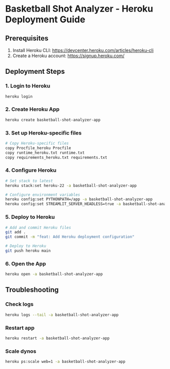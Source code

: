 # Basketball Shot Analyzer - Heroku Deployment Guide

## Prerequisites
1. Install Heroku CLI: https://devcenter.heroku.com/articles/heroku-cli
2. Create a Heroku account: https://signup.heroku.com/

## Deployment Steps

### 1. Login to Heroku
```bash
heroku login
```

### 2. Create Heroku App
```bash
heroku create basketball-shot-analyzer-app
```

### 3. Set up Heroku-specific files
```bash
# Copy Heroku-specific files
copy Procfile_heroku Procfile
copy runtime_heroku.txt runtime.txt
copy requirements_heroku.txt requirements.txt
```

### 4. Configure Heroku
```bash
# Set stack to latest
heroku stack:set heroku-22 -a basketball-shot-analyzer-app

# Configure environment variables
heroku config:set PYTHONPATH=/app -a basketball-shot-analyzer-app
heroku config:set STREAMLIT_SERVER_HEADLESS=true -a basketball-shot-analyzer-app
```

### 5. Deploy to Heroku
```bash
# Add and commit Heroku files
git add .
git commit -m "feat: Add Heroku deployment configuration"

# Deploy to Heroku
git push heroku main
```

### 6. Open the App
```bash
heroku open -a basketball-shot-analyzer-app
```

## Troubleshooting

### Check logs
```bash
heroku logs --tail -a basketball-shot-analyzer-app
```

### Restart app
```bash
heroku restart -a basketball-shot-analyzer-app
```

### Scale dynos
```bash
heroku ps:scale web=1 -a basketball-shot-analyzer-app
```

